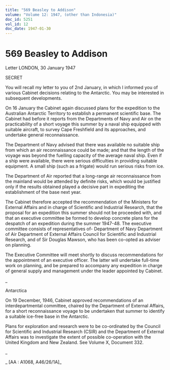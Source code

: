 ```yaml
---
title: "569 Beasley to Addison"
volume: "Volume 12: 1947, (other than Indonesia)"
doc_id: 5251
vol_id: 12
doc_date: 1947-01-30
---
```


# 569 Beasley to Addison

Letter LONDON, 30 January 1947

SECRET

You will recall my letter to you of 2nd January, in which I informed you of various Cabinet decisions relating to the Antarctic. You may be interested in subsequent developments.

On 16 January the Cabinet again discussed plans for the expedition to the Australian Antarctic Territory to establish a permanent scientific base. The Cabinet had before it reports from the Departments of Navy and Air on the practicability of a short voyage this summer by a naval ship equipped with suitable aircraft, to survey Cape Freshfield and its approaches, and undertake general reconnaissance.

The Department of Navy advised that there was available no suitable ship from which an air reconnaissance could be made; and that the length of the voyage was beyond the fuelling capacity of the average naval ship. Even if a ship were available, there were serious difficulties in providing suitable equipment. A small ship (such as a frigate) would run serious risks from ice.

The Department of Air reported that a long-range air reconnaissance from the mainland would be attended by definite risks, which would be justified only if the results obtained played a decisive part in expediting the establishment of the base next year.

The Cabinet therefore accepted the recommendation of the Ministers for External Affairs and in charge of Scientific and Industrial Research, that the proposal for an expedition this summer should not be proceeded with, and that an executive committee be formed to develop concrete plans for the despatch of an expedition during the summer 1947-48. The executive committee consists of representatives of- Department of Navy Department of Air Department of External Affairs Council for Scientific and Industrial Research, and of Sir Douglas Mawson, who has been co-opted as adviser on planning.

The Executive Committee will meet shortly to discuss recommendations for the appointment of an executive officer. The latter will undertake full-time work on planning, and be prepared to accompany any expedition in charge of general supply and management under the leader appointed by Cabinet.

_

Antarctica

On 19 December, 1946, Cabinet approved recommendations of an interdepartmental committee, chaired by the Department of External Affairs, for a short reconnaissance voyage to be undertaken that summer to identify a suitable ice-free base in the Antarctic.

Plans for exploration and research were to be co-ordinated by the Council for Scientific and Industrial Research (CSIR) and the Department of External Affairs was to investigate the extent of possible co-operation with the United Kingdom and New Zealand. See Volume X, Document 332.

_

_ [AA : A1068, A46/26/1A]_

